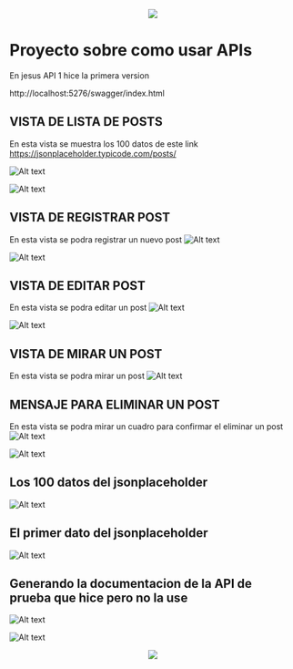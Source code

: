 <p align="center">
  <img src="https://user-images.githubusercontent.com/73097560/115834477-dbab4500-a447-11eb-908a-139a6edaec5c.gif">
</p>

# Proyecto sobre como usar APIs

En jesus API 1 hice la primera version

http://localhost:5276/swagger/index.html

## VISTA DE LISTA DE POSTS
En esta vista se muestra los 100 datos de este link https://jsonplaceholder.typicode.com/posts/ 

![Alt text](image-2.png)

![Alt text](image-3.png)

## VISTA DE REGISTRAR POST
En esta vista se podra registrar un nuevo post
![Alt text](image-4.png)

![Alt text](image-5.png)

## VISTA DE EDITAR POST
En esta vista se podra editar un post
![Alt text](image-6.png)

![Alt text](image-7.png)
## VISTA DE MIRAR UN POST
En esta vista se podra mirar un post
![Alt text](image-8.png)

## MENSAJE PARA ELIMINAR UN POST
En esta vista se podra mirar un cuadro para confirmar el eliminar un post
![Alt text](image-9.png)

![Alt text](image-10.png)

## Los 100 datos del jsonplaceholder
![Alt text](image-11.png)

## El primer dato del jsonplaceholder
![Alt text](image-12.png)

## Generando la documentacion de la API de prueba que hice pero no la use
![Alt text](image-13.png)

![Alt text](image-14.png)

<p align="center">
  <img src="https://user-images.githubusercontent.com/73097560/115834477-dbab4500-a447-11eb-908a-139a6edaec5c.gif">
</p>
